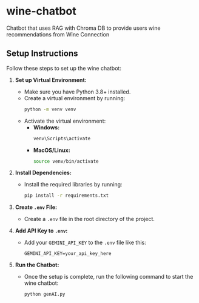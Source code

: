 # wine-chatbot
Chatbot that uses RAG with Chroma DB to provide users wine recommendations from Wine Connection

## Setup Instructions

Follow these steps to set up the wine chatbot:

1. **Set up Virtual Environment:**
   - Make sure you have Python 3.8+ installed. 
   - Create a virtual environment by running:
     ```bash
     python -m venv venv
     ```
   - Activate the virtual environment:
     - **Windows:** 
       ```bash
       venv\Scripts\activate
       ```
     - **MacOS/Linux:** 
       ```bash
       source venv/bin/activate
       ```

2. **Install Dependencies:**
   - Install the required libraries by running:
     ```bash
     pip install -r requirements.txt
     ```

3. **Create `.env` File:**
   - Create a `.env` file in the root directory of the project.

4. **Add API Key to `.env`:**
   - Add your `GEMINI_API_KEY` to the `.env` file like this:
     ```
     GEMINI_API_KEY=your_api_key_here
     ```

5. **Run the Chatbot:**
   - Once the setup is complete, run the following command to start the wine chatbot:
     ```bash
     python genAI.py
     ```


